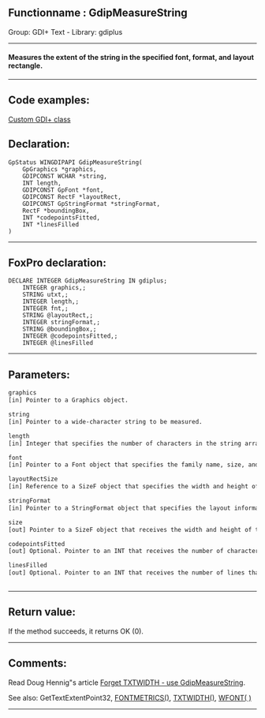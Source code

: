 <link rel="stylesheet" type="text/css" href="../../css/win32api.css">  
<link rel="stylesheet" href="https://cdnjs.cloudflare.com/ajax/libs/font-awesome/4.7.0/css/font-awesome.min.css">

## Functionname : GdipMeasureString
Group: GDI+ Text - Library: gdiplus    
***  


#### Measures the extent of the string in the specified font, format, and layout rectangle.

***  


## Code examples:
[Custom GDI+ class](../../samples/sample_450.md)  

## Declaration:
```foxpro  
GpStatus WINGDIPAPI GdipMeasureString(
	GpGraphics *graphics,
	GDIPCONST WCHAR *string,
	INT length,
	GDIPCONST GpFont *font,
	GDIPCONST RectF *layoutRect,
	GDIPCONST GpStringFormat *stringFormat,
	RectF *boundingBox,
	INT *codepointsFitted,
	INT *linesFilled
)  
```  
***  


## FoxPro declaration:
```foxpro  
DECLARE INTEGER GdipMeasureString IN gdiplus;
	INTEGER graphics,;
	STRING utxt,;
	INTEGER length,;
	INTEGER fnt,;
	STRING @layoutRect,;
	INTEGER stringFormat,;
	STRING @boundingBox,;
	INTEGER @codepointsFitted,;
	INTEGER @linesFilled  
```  
***  


## Parameters:
```txt  
graphics
[in] Pointer to a Graphics object.

string
[in] Pointer to a wide-character string to be measured.

length
[in] Integer that specifies the number of characters in the string array. The length parameter can be set to ?1 if the string is null terminated.

font
[in] Pointer to a Font object that specifies the family name, size, and style of the font that is applied to the string.

layoutRectSize
[in] Reference to a SizeF object that specifies the width and height of a rectangle that bounds the string.

stringFormat
[in] Pointer to a StringFormat object that specifies the layout information, such as alignment, trimming, tab stops, and so forth.

size
[out] Pointer to a SizeF object that receives the width and height of the rectangle that bounds the string.

codepointsFitted
[out] Optional. Pointer to an INT that receives the number of characters that actually fit into the layout rectangle. The default value is a NULL pointer.

linesFilled
[out] Optional. Pointer to an INT that receives the number of lines that actually fit into the layout rectangle. The default value is a NULL pointer.
  
```  
***  


## Return value:
If the method succeeds, it returns OK (0).  
***  


## Comments:
Read Doug Hennig"s article <a href="http://doughennig.blogspot.com/2006/04/forget-txtwidth-use-gdipmeasurestring.html">Forget TXTWIDTH - use GdipMeasureString</a>.  
  
See also: GetTextExtentPoint32, <a href="http://msdn2.microsoft.com/en-us/library/fhfdf28k(VS.80).aspx">FONTMETRICS()</a>, <a href="http://msdn2.microsoft.com/en-us/library/a93d7wy7(VS.80).aspx">TXTWIDTH()</a>, <a href="http://msdn2.microsoft.com/en-us/library/bx88s7fs(VS.80).aspx">WFONT( )</a>  
  
***  

